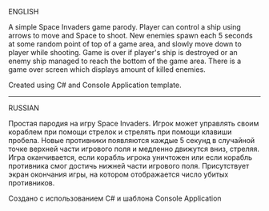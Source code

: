 ENGLISH

A simple Space Invaders game parody.
Player can control a ship using arrows to move and Space to shoot. New enemies spawn each 5 seconds at some random point of top of a game area, and slowly move down to player while shooting. Game is over if player's ship is destroyed or an enemy ship managed to reach the bottom of the game area. There is a game over screen which displays amount of killed enemies.

Created using C# and Console Application template.

-----------------------------------------------------------

RUSSIAN

Простая пародия на игру Space Invaders.
Игрок может управлять своим кораблем при помощи стрелок и стрелять при помощи клавиши пробела. Новые противники появляются каждые 5 секунд в случайной точке верхней части игрового поля и медленно движутся вниз, стреляя. Игра оканчивается, если корабль игрока уничтожен или если корабль противника смог достичь нижней части игрового поля. Присутствует экран окончания игры, на котором отображается число убитых противников.

Создано с использованием C# и шаблона Console Application
